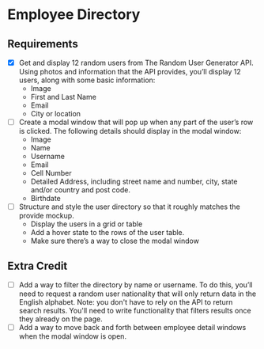 # Employee Directory

## Requirements

- [x] Get and display 12 random users from The Random User Generator API. Using photos and information that the API provides, you’ll display 12 users, along with some basic information:
  - Image
  - First and Last Name
  - Email
  - City or location
- [ ] Create a modal window that will pop up when any part of the user’s row is clicked. The following details should display in the modal window:
  - Image
  - Name
  - Username
  - Email
  - Cell Number
  - Detailed Address, including street name and number, city, state and/or country and post code.
  - Birthdate
- [ ] Structure and style the user directory so that it roughly matches the provide mockup.
  - Display the users in a grid or table
  - Add a hover state to the rows of the user table.
  - Make sure there’s a way to close the modal window

## Extra Credit

- [ ] Add a way to filter the directory by name or username. To do this, you’ll need to request a random user nationality that will only return data in the English alphabet. Note: you don't have to rely on the API to return search results. You'll need to write functionality that filters results once they already on the page.
- [ ] Add a way to move back and forth between employee detail windows when the modal window is open.
